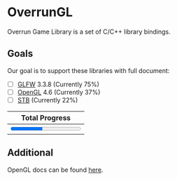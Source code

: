 # OverrunGL

Overrun Game Library is a set of C/C++ library bindings.

## Goals

Our goal is to support these libraries with full document:

- [ ] [GLFW](https://www.glfw.org/) 3.3.8 (Currently 75%)
- [ ] [OpenGL](https://www.khronos.org/opengl/) 4.6 (Currently 37%)
- [ ] [STB](https://github.com/nothings/stb) (Currently 22%)

|              Total Progress               |
|:-----------------------------------------:|
| <progress value="45" max="100" /> **45%** |

## Additional

OpenGL docs can be found [here](https://docs.gl/).
